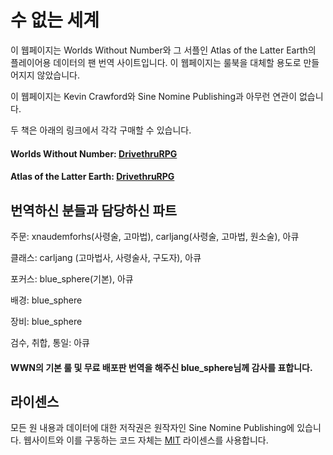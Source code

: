 # 수 없는 세계 

이 웹페이지는 Worlds Without Number와 그 서플인 Atlas of the Latter Earth의 플레이어용 데이터의 팬 번역 사이트입니다. 이 웹페이지는 룰북을 대체할 용도로 만들어지지 않았습니다. 

이 웹페이지는 Kevin Crawford와 Sine Nomine Publishing과 아무런 연관이 없습니다. 

두 책은 아래의 링크에서 각각 구매할 수 있습니다.

#### Worlds Without Number: [DrivethruRPG](https://www.drivethrurpg.com/product/348791/Worlds-Without-Number)
#### Atlas of the Latter Earth: [DrivethruRPG](https://www.drivethrurpg.com/product/416284/The-Atlas-of-the-Latter-Earth)


## 번역하신 분들과 담당하신 파트

주문: xnaudemforhs(사령술, 고마법), carljang(사령술, 고마법, 원소술), 아큐

클래스: carljang (고마법사, 사령술사, 구도자), 아큐

포커스: blue_sphere(기본), 아큐

배경: blue_sphere

장비: blue_sphere

검수, 취합, 통일: 아큐

#### WWN의 기본 룰 및 무료 배포판 번역을 해주신 blue_sphere님께 감사를 표합니다.

## 라이센스
모든 원 내용과 데이터에 대한 저작권은 원작자인 Sine Nomine Publishing에 있습니다. 웹사이트와 이를 구동하는 코드 자체는 [MIT](https://choosealicense.com/licenses/mit/) 라이센스를 사용합니다.

